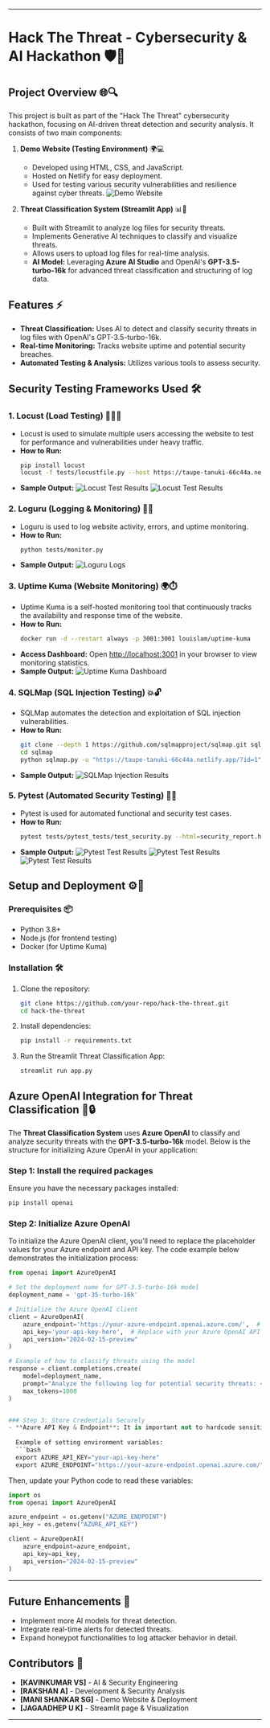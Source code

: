 
---

# Hack The Threat - Cybersecurity & AI Hackathon 🛡️🤖

## Project Overview 🌐🔍

This project is built as part of the "Hack The Threat" cybersecurity hackathon, focusing on AI-driven threat detection and security analysis. It consists of two main components:

1. **Demo Website (Testing Environment)** 🌍💻
   - Developed using HTML, CSS, and JavaScript.
   - Hosted on Netlify for easy deployment.
   - Used for testing various security vulnerabilities and resilience against cyber threats.
     ![Demo Website](images/demo.png)

2. **Threat Classification System (Streamlit App)** 📊🔐
   - Built with Streamlit to analyze log files for security threats.
   - Implements Generative AI techniques to classify and visualize threats.
   - Allows users to upload log files for real-time analysis.
   - **AI Model:** Leveraging **Azure AI Studio** and OpenAI's **GPT-3.5-turbo-16k** for advanced threat classification and structuring of log data.

## Features ⚡️

- **Threat Classification:** Uses AI to detect and classify security threats in log files with OpenAI's GPT-3.5-turbo-16k.
- **Real-time Monitoring:** Tracks website uptime and potential security breaches.
- **Automated Testing & Analysis:** Utilizes various tools to assess security.

## Security Testing Frameworks Used 🛠️

### 1. Locust (Load Testing) 🏃‍♂️💨
- Locust is used to simulate multiple users accessing the website to test for performance and vulnerabilities under heavy traffic.
- **How to Run:**
  ```bash
  pip install locust
  locust -f tests/locustfile.py --host https://taupe-tanuki-66c44a.netlify.app/
  ```
- **Sample Output:** 
  ![Locust Test Results](tests/sample_output/2_1.png)
  ![Locust Test Results](tests/sample_output/1_2.png)

### 2. Loguru (Logging & Monitoring) 📝🔎
- Loguru is used to log website activity, errors, and uptime monitoring.
- **How to Run:**
  ```bash
  python tests/monitor.py
  ```
- **Sample Output:**
  ![Loguru Logs](tests/sample_output/2.png)

### 3. Uptime Kuma (Website Monitoring) 🌍⏱️
- Uptime Kuma is a self-hosted monitoring tool that continuously tracks the availability and response time of the website.
- **How to Run:**
  ```bash
  docker run -d --restart always -p 3001:3001 louislam/uptime-kuma
  ```
- **Access Dashboard:**
  Open [http://localhost:3001](http://localhost:3001) in your browser to view monitoring statistics.
- **Sample Output:**
  ![Uptime Kuma Dashboard](tests/sample_output/3.png)

### 4. SQLMap (SQL Injection Testing) 💥🔓
- SQLMap automates the detection and exploitation of SQL injection vulnerabilities.
- **How to Run:**
  ```bash
  git clone --depth 1 https://github.com/sqlmapproject/sqlmap.git sqlmap
  cd sqlmap
  python sqlmap.py -u "https://taupe-tanuki-66c44a.netlify.app/?id=1" --dbs
  ```
- **Sample Output:**
  ![SQLMap Injection Results](tests/sample_output/4.png)

### 5. Pytest (Automated Security Testing) 🧪✅
- Pytest is used for automated functional and security test cases.
- **How to Run:**
  ```bash
  pytest tests/pytest_tests/test_security.py --html=security_report.html --self-contained-html
  ```
- **Sample Output:**
  ![Pytest Test Results](tests/sample_output/5_1.png)
  ![Pytest Test Results](tests/sample_output/5_2.png)
  ![Pytest Test Results](tests/sample_output/5_3.png)

## Setup and Deployment ⚙️🚀

### Prerequisites 📦
- Python 3.8+
- Node.js (for frontend testing)
- Docker (for Uptime Kuma)

### Installation 🛠️
1. Clone the repository:
   ```bash
   git clone https://github.com/your-repo/hack-the-threat.git
   cd hack-the-threat
   ```
2. Install dependencies:
   ```bash
   pip install -r requirements.txt
   ```
3. Run the Streamlit Threat Classification App:
   ```bash
   streamlit run app.py
   ```

## Azure OpenAI Integration for Threat Classification 🤖🔒

The **Threat Classification System** uses **Azure OpenAI** to classify and analyze security threats with the **GPT-3.5-turbo-16k** model. Below is the structure for initializing Azure OpenAI in your application:

### Step 1: Install the required packages
Ensure you have the necessary packages installed:
```bash
pip install openai
```

### Step 2: Initialize Azure OpenAI
To initialize the Azure OpenAI client, you'll need to replace the placeholder values for your Azure endpoint and API key. The code example below demonstrates the initialization process:

```python
from openai import AzureOpenAI

# Set the deployment name for GPT-3.5-turbo-16k model
deployment_name = 'gpt-35-turbo-16k' 

# Initialize the Azure OpenAI client
client = AzureOpenAI(
    azure_endpoint='https://your-azure-endpoint.openai.azure.com/',  # Replace with your Azure OpenAI endpoint
    api_key='your-api-key-here',  # Replace with your Azure OpenAI API key (use a secure method for storing keys)
    api_version="2024-02-15-preview"
)

# Example of how to classify threats using the model
response = client.completions.create(
    model=deployment_name,
    prompt="Analyze the following log for potential security threats: <log_data_here>",
    max_tokens=1000
)


### Step 3: Store Credentials Securely
- **Azure API Key & Endpoint**: It is important not to hardcode sensitive information like your **API key** and **Azure endpoint** in your source code. Instead, you can use environment variables or a secure vault to store these credentials.
  
  Example of setting environment variables:
  ```bash
  export AZURE_API_KEY="your-api-key-here"
  export AZURE_ENDPOINT="https://your-azure-endpoint.openai.azure.com/"
  ```

  Then, update your Python code to read these variables:
  ```python
  import os
  from openai import AzureOpenAI

  azure_endpoint = os.getenv("AZURE_ENDPOINT")
  api_key = os.getenv("AZURE_API_KEY")

  client = AzureOpenAI(
      azure_endpoint=azure_endpoint,
      api_key=api_key,
      api_version="2024-02-15-preview"
  )
  ```

---

## Future Enhancements 🔮
- Implement more AI models for threat detection.
- Integrate real-time alerts for detected threats.
- Expand honeypot functionalities to log attacker behavior in detail.

## Contributors 🤝
- **[KAVINKUMAR VS]** - AI & Security Engineering
- **[RAKSHAN A]** - Development & Security Analysis
- **[MANI SHANKAR SG]** - Demo Website & Deployment
- **[JAGAADHEP U K]** - Streamlit page & Visualization

---

